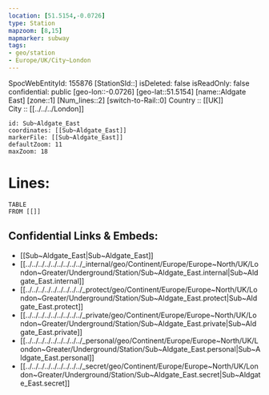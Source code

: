 ```yaml
---
location: [51.5154,-0.0726] 
type: Station 
mapzoom: [8,15] 
mapmarker: subway 
tags:
- geo/station
- Europe/UK/City~London
---
```

SpocWebEntityId: 155876
[StationSId::] 
isDeleted: false
isReadOnly: false
confidential: public
[geo-lon::-0.0726] 
[geo-lat::51.5154] 
[name::Aldgate East] 
[zone::1] 
[Num_lines::2] 
[switch-to-Rail::0] 
Country :: [[UK]]  
City :: [[../../../London]]  


```leaflet
id: Sub~Aldgate_East
coordinates: [[Sub~Aldgate_East]] 
markerFile: [[Sub~Aldgate_East]] 
defaultZoom: 11 
maxZoom: 18
```


# Lines: 
```dataview
TABLE 
FROM [[]] 
```

## Confidential Links & Embeds: 
- [[Sub~Aldgate_East|Sub~Aldgate_East]] 
- [[../../../../../../../../../_internal/geo/Continent/Europe/Europe~North/UK/London~Greater/Underground/Station/Sub~Aldgate_East.internal|Sub~Aldgate_East.internal]] 
- [[../../../../../../../../../_protect/geo/Continent/Europe/Europe~North/UK/London~Greater/Underground/Station/Sub~Aldgate_East.protect|Sub~Aldgate_East.protect]] 
- [[../../../../../../../../../_private/geo/Continent/Europe/Europe~North/UK/London~Greater/Underground/Station/Sub~Aldgate_East.private|Sub~Aldgate_East.private]] 
- [[../../../../../../../../../_personal/geo/Continent/Europe/Europe~North/UK/London~Greater/Underground/Station/Sub~Aldgate_East.personal|Sub~Aldgate_East.personal]] 
- [[../../../../../../../../../_secret/geo/Continent/Europe/Europe~North/UK/London~Greater/Underground/Station/Sub~Aldgate_East.secret|Sub~Aldgate_East.secret]] 
